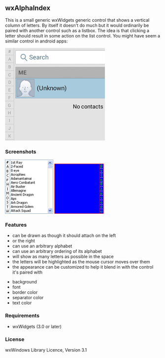 ## wxAlphaIndex

This is a small generic wxWidgets generic control that shows a vertical column of letters.  By itself it doesn't do much but it would ordinarily be paired with another control such as a listbox.  The idea is that clicking a letter should result in some action on the list control.  You might have seem a similar control in android apps:

![Android example](https://github.com/NewPagodi/wxAlphaIndex/blob/master/docs/android.jpg "Android example") 

### Screenshots
![Listbox example](https://github.com/NewPagodi/wxAlphaIndex/blob/master/docs/list.png "Listbox example") 
![panel example](https://github.com/NewPagodi/wxAlphaIndex/blob/master/docs/panel.png "panel example")

### Features
* can be drawn as though it should attach on the left
* or the right
* can use an arbitrary alphabet
* can use an arbitrary ordering of its alphabet
* will show as many letters as possible in the space 
* the letters will be highlighted as the mouse cursor moves over them
* the appearance can be customized to help it blend in with the control it's paired with
 + background
 + font
 + border color
 + separator color
 + text color

### Requirements
* wxWidgets (3.0 or later)

### License
wxWindows Library Licence, Version 3.1


